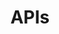 ---
title: APIs
description: Lorem ipsum dolor sit amet - 2
layout: ../../layouts/MainLayout.astro
---